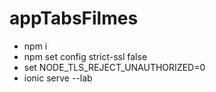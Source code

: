 # appTabsFilmes
- npm i
- npm set config strict-ssl false
- set NODE_TLS_REJECT_UNAUTHORIZED=0
- ionic serve --lab
